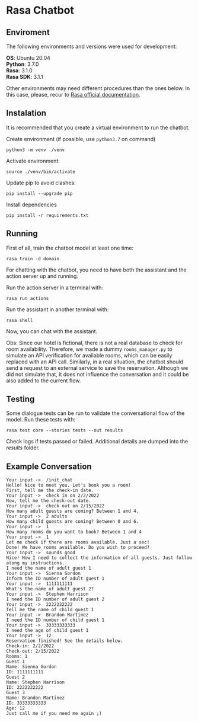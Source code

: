 # Rasa Chatbot


## Enviroment

The following environments and versions were used for development:

**OS**: Ubuntu 20.04 <br>
**Python**: 3.7.0 <br>
**Rasa**: 3.1.0 <br>
**Rasa SDK**: 3.1.1 <br>

Other environments may need different procedures than the ones below. In this case, please, recur to [Rasa official documentation](https://rasa.com/docs/rasa/installation).


## Instalation

It is recommended that you create a virtual environment to run the chatbot. 


Create environment (if possible, use `python3.7` on command)
```
python3 -m venv ./venv
```

Activate environment:

```
source ./venv/bin/activate
```

Update pip to avoid clashes:

```
pip install --upgrade pip
```

Install dependencies

```
pip install -r requirements.txt
```

## Running

First of all, train the chatbot model at least one time:

```
rasa train -d domain
```

For chatting with the chatbot, you need to have both the assistant and the action server up and running.

Run the action server in a terminal with:

```
rasa run actions
```

Run the assistant in another terminal with:

```
rasa shell
```

Now, you can chat with the assistant.

Obs: Since our hotel is fictional, there is not a real database to check for room availability. Therefore, we made a dummy `rooms_manager.py` to simulate an API verification for available rooms, which can be easily replaced with an API call. Similarly, in a real situation, the chatbot should send a request to an external service to save the reservation. Although we did not simulate that, it does not influence the conversation and it could be also added to the current flow.


## Testing

Some dialogue tests can be run to validate the conversational flow of the model. Run these tests with:

```
rasa test core --stories tests --out results 
```

Check logs if tests passed or failed. Additional details are dumped into the *results* folder.


## Example Conversation

```                                                                                                                         
Your input ->  /init_chat                                                                                                                             
Hello! Nice to meet you. Let's book you a room!
First, tell me the check-in date.
Your input ->  check in on 2/2/2022                                                                                                                   
Now, tell me the check-out date.
Your input ->  check out on 2/15/2022                                                                                                                 
How many adult guests are coming? Between 1 and 4.
Your input ->  2 adults                                                                                                                               
How many child guests are coming? Between 0 and 6.
Your input ->  1                                                                                                                                      
How many rooms do you want to book? Between 1 and 4
Your input ->  1                                                                                                                                      
Let me check if there are rooms available. Just a sec!
Done! We have rooms available. Do you wish to proceed?
Your input ->  sounds good                                                                                                                            
Nice! Now I need to collect the information of all guests. Just follow along my instructions.
I need the name of adult guest 1
Your input ->  Sienna Gordon                                                                                                                          
Inform the ID number of adult guest 1
Your input ->  1111111111                                                                                                                             
What's the name of adult guest 2?
Your input ->  Stephen Harrison                                                                                                                       
I need the ID number of adult guest 2
Your input ->  2222222222                                                                                                                             
Tell me the name of child guest 1
Your input ->  Brandon Martinez                                                                                                                       
I need the ID number of child guest 1
Your input ->  33333333333                                                                                                                            
I need the age of child guest 1
Your input ->  12                                                                                                                                     
Reservation finished! See the details below.
Check-in: 2/2/2022
Check-out: 2/15/2022
Rooms: 1
Guest 1
Name: Sienna Gordon
ID: 1111111111
Guest 2
Name: Stephen Harrison
ID: 2222222222
Guest 3
Name: Brandon Martinez
ID: 33333333333
Age: 12
Just call me if you need me again ;)
```